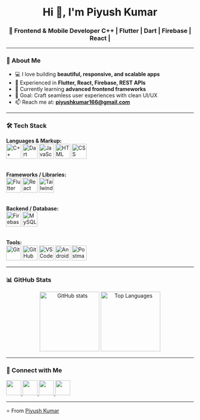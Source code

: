 <h1 align="center">Hi 👋, I'm Piyush Kumar</h1>
<h3 align="center">🚀 Frontend & Mobile Developer  C++ | Flutter | Dart | Firebase | React |</h3>

---

### 🌟 About Me  
- 💻 I love building **beautiful, responsive, and scalable apps**  
- 🚀 Experienced in **Flutter, React, Firebase, REST APIs**  
- 🌱 Currently learning **advanced frontend frameworks**  
- 🎯 Goal: Craft seamless user experiences with clean UI/UX  
- 📫 Reach me at: **[piyushkumar166@gmail.com](mailto:piyushkumar166@gmail.com)**  

---

### 🛠️ Tech Stack  
<p align="left">
  <!-- Languages -->
  <b>Languages & Markup:</b><br>
  <img src="https://skillicons.dev/icons?i=cpp" title="C++" height="40"/>
  <img src="https://skillicons.dev/icons?i=dart" title="Dart" height="40"/>
  <img src="https://skillicons.dev/icons?i=js" title="JavaScript" height="40"/>
  <img src="https://skillicons.dev/icons?i=html" title="HTML" height="40"/>
  <img src="https://skillicons.dev/icons?i=css" title="CSS" height="40"/>
  <br><br>

  <!-- Frameworks -->
  <b>Frameworks / Libraries:</b><br>
  <img src="https://skillicons.dev/icons?i=flutter" title="Flutter" height="40"/>
  <img src="https://skillicons.dev/icons?i=react" title="React" height="40"/>
  <img src="https://skillicons.dev/icons?i=tailwind" title="Tailwind CSS" height="40"/>
  <br><br>

  <!-- Backend / DB -->
  <b>Backend / Database:</b><br>
  <img src="https://skillicons.dev/icons?i=firebase" title="Firebase" height="40"/>
  <img src="https://skillicons.dev/icons?i=mysql" title="MySQL" height="40"/>
  <br><br>

  <!-- Tools -->
  <b>Tools:</b><br>
  <img src="https://skillicons.dev/icons?i=git" title="Git" height="40"/>
  <img src="https://skillicons.dev/icons?i=github" title="GitHub" height="40"/>
  <img src="https://skillicons.dev/icons?i=vscode" title="VS Code" height="40"/>
  <img src="https://skillicons.dev/icons?i=androidstudio" title="Android Studio" height="40"/>
  <img src="https://skillicons.dev/icons?i=postman" title="Postman" height="40"/>
</p>


---

### 📊 GitHub Stats  
<p align="center">
  <img src="https://github-readme-stats.vercel.app/api?username=pyush117&show_icons=true&theme=tokyonight" alt="GitHub stats" height="160"/>
  <img src="https://github-readme-stats.vercel.app/api/top-langs/?username=pyush117&layout=compact&theme=tokyonight" alt="Top Languages" height="160"/>
</p>

---

### 🔗 Connect with Me  
<p align="left">
  <a href="https://www.linkedin.com/in/piyush-kumar-552982207/" target="_blank">
    <img src="https://skillicons.dev/icons?i=linkedin" height="40"/>
  </a>
  <a href="mailto:piyushkumar166@gmail.com">
    <img src="https://skillicons.dev/icons?i=gmail" height="40"/>
  </a>
  <a href="https://www.instagram.com/pyush_kumar_186" target="_blank">
    <img src="https://img.shields.io/badge/Instagram-E4405F?style=for-the-badge&logo=instagram&logoColor=white" height="40"/>
  </a>
  <a href="https://leetcode.com/u/piyush_0017/" target="_blank">
    <img src="https://img.shields.io/badge/LeetCode-FFA116?style=for-the-badge&logo=leetcode&logoColor=white" height="40"/>
  </a>
</p>

---

⭐️ From [Piyush Kumar](https://github.com/pyush117)
